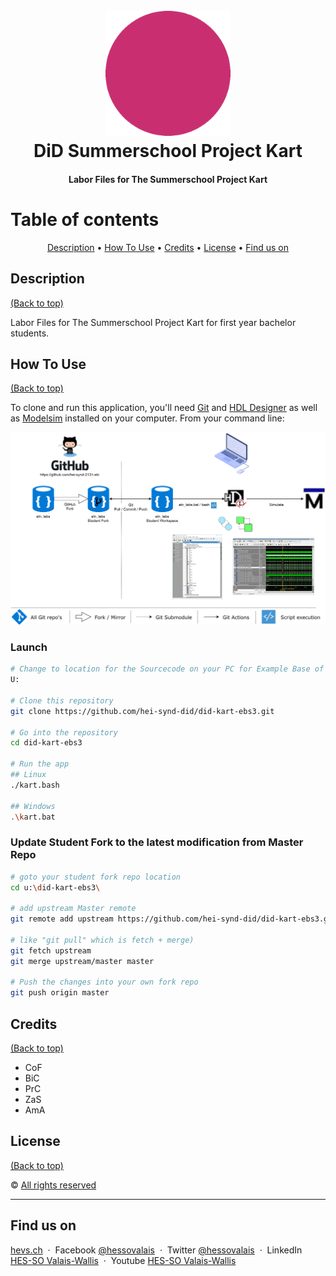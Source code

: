 <h1 align="center">
  <br>
  <img src="./img/did-kart.gif" alt="DiD Kart Logo" width="200" height="200">
  <br>
  DiD Summerschool Project Kart
  <br>
</h1>

<h4 align="center">Labor Files for The Summerschool Project Kart</h4>

# Table of contents
<p align="center">
  <a href="#description">Description</a> •
  <a href="#how-to-use">How To Use</a> •
  <a href="#credits">Credits</a> •
  <a href="#license">License</a> •
  <a href="#fund-us-on">Find us on</a>
</p>

## Description
[(Back to top)](#table-of-contents)

Labor Files for The Summerschool Project Kart for first year bachelor students.

## How To Use
[(Back to top)](#table-of-contents)

To clone and run this application, you'll need [Git](https://git-scm.com) and [HDL Designer](https://www.mentor.com/products/fpga/hdl_design/hdl_designer_series/) as well as [Modelsim](https://www.mentor.com/products/fv/modelsim/) installed on your computer. From your command line:

![usage instructions](img/did_labs_deployment-students.png)

### Launch
```bash
# Change to location for the Sourcecode on your PC for Example Base of Drive U:
U:

# Clone this repository
git clone https://github.com/hei-synd-did/did-kart-ebs3.git

# Go into the repository
cd did-kart-ebs3

# Run the app
## Linux
./kart.bash

## Windows
.\kart.bat
```

### Update Student **Fork** to the latest modification from **Master** Repo
```bash
# goto your student fork repo location
cd u:\did-kart-ebs3\

# add upstream Master remote
git remote add upstream https://github.com/hei-synd-did/did-kart-ebs3.git

# like "git pull" which is fetch + merge)
git fetch upstream
git merge upstream/master master

# Push the changes into your own fork repo
git push origin master
```

## Credits
[(Back to top)](#table-of-contents)
* CoF
* BiC
* PrC
* ZaS
* AmA

## License
[(Back to top)](#table-of-contents)

:copyright: [All rights reserved](LICENSE)

---

## Find us on
[hevs.ch](https://www.hevs.ch) &nbsp;&middot;&nbsp;
Facebook [@hessovalais](https://www.facebook.com/hessovalais) &nbsp;&middot;&nbsp;
Twitter [@hessovalais](https://twitter.com/hessovalais) &nbsp;&middot;&nbsp;
LinkedIn [HES-SO Valais-Wallis](https://www.linkedin.com/groups/104343/) &nbsp;&middot;&nbsp;
Youtube [HES-SO Valais-Wallis](https://www.youtube.com/user/HESSOVS)
